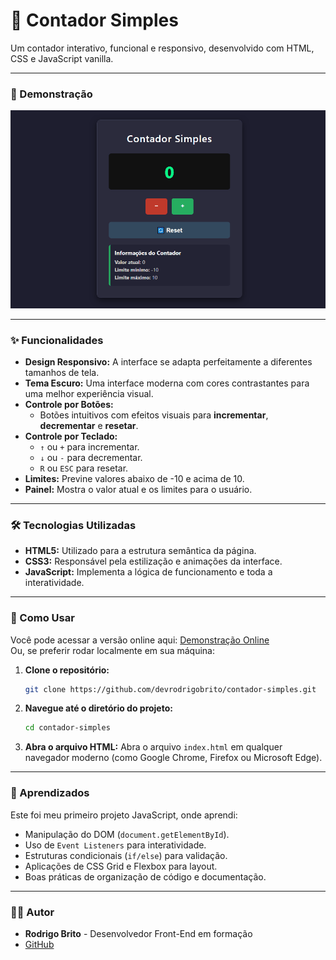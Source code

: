 # 🔢 Contador Simples

Um contador interativo, funcional e responsivo, desenvolvido com HTML, CSS e JavaScript vanilla.

---

### 📸 Demonstração
![contador](Assets/demostracao.gif)

---

### ✨ Funcionalidades

- **Design Responsivo:** A interface se adapta perfeitamente a diferentes tamanhos de tela.
- **Tema Escuro:** Uma interface moderna com cores contrastantes para uma melhor experiência visual.
- **Controle por Botões:**
    - Botões intuitivos com efeitos visuais para **incrementar**, **decrementar** e **resetar**.
- **Controle por Teclado:**
    - `↑` ou `+` para incrementar.
    - `↓` ou `-` para decrementar.
    - `R` ou `ESC` para resetar.
- **Limites:** Previne valores abaixo de -10 e acima de 10.
- **Painel:** Mostra o valor atual e os limites para o usuário.

---

### 🛠️ Tecnologias Utilizadas

- **HTML5:** Utilizado para a estrutura semântica da página.
- **CSS3:** Responsável pela estilização e animações da interface.
- **JavaScript:** Implementa a lógica de funcionamento e toda a interatividade.

---

### 🚀 Como Usar

Você pode acessar a versão online aqui:
[Demonstração Online](https://devrodrigobrito.github.io/contador-simples/)  
Ou, se preferir rodar localmente em sua máquina:    

1.  **Clone o repositório:**
    ```bash
    git clone https://github.com/devrodrigobrito/contador-simples.git
    ```

2.  **Navegue até o diretório do projeto:**
    ```bash
    cd contador-simples
    ```

3.  **Abra o arquivo HTML:**
    Abra o arquivo `index.html` em qualquer navegador moderno (como Google Chrome, Firefox ou Microsoft Edge).

---

### 🎯 Aprendizados

Este foi meu primeiro projeto JavaScript, onde aprendi:

-   Manipulação do DOM (`document.getElementById`).
-   Uso de `Event Listeners` para interatividade.
-   Estruturas condicionais (`if/else`) para validação.
-   Aplicações de CSS Grid e Flexbox para layout.
-   Boas práticas de organização de código e documentação.

---
### 👨‍💻 Autor
- **Rodrigo Brito** - Desenvolvedor Front-End em formação
- [GitHub](https://github.com/devrodrigobrito)  



